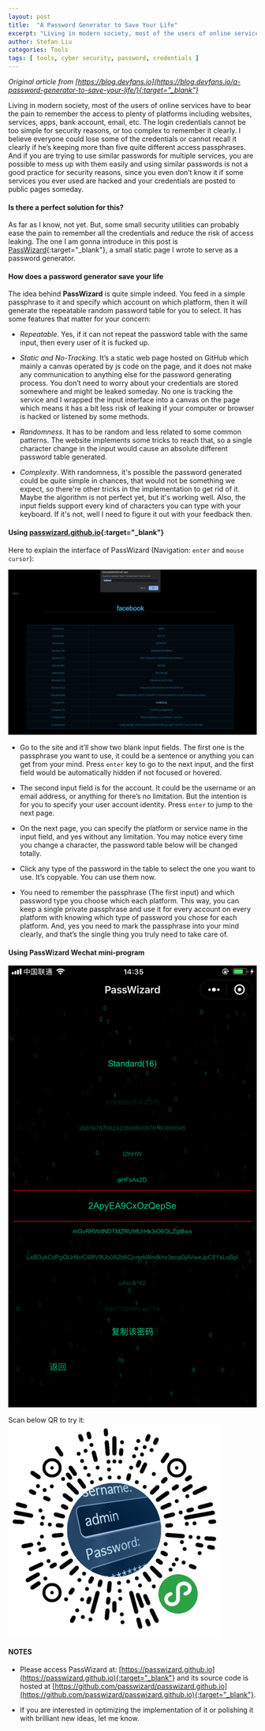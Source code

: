 ```yaml
---
layout: post
title:  "A Password Generator to Save Your Life"
excerpt: "Living in modern society, most of the users of online services have to bear the pain to remember the access to plenty of platforms including websites, services, apps, bank account, email, etc. The login credentials cannot be too simple for security reasons, or too complex to remember it clearly. I believe everyone could lose some of the credentials or cannot recall it clearly."
author: Stefan Liu
categories: Tools
tags: [ tools, cyber security, password, credentials ]
---
```


*Original article from [https://blog.devfans.io](https://blog.devfans.io/a-password-generator-to-save-your-life/){:target="_blank"}*

Living in modern society, most of the users of online services have to bear the pain to remember the access to plenty of platforms including websites, services, apps, bank account, email, etc. The login credentials cannot be too simple for security reasons, or too complex to remember it clearly. I believe everyone could lose some of the credentials or cannot recall it clearly if he’s keeping more than five quite different access passphrases. And if you are trying to use similar passwords for multiple services, you are possible to mess up with them easily and using similar passwords is not a good practice for security reasons, since you even don’t know it if some services you ever used are hacked and your credentials are posted to public pages someday.

#### Is there a perfect solution for this?

As far as I know, not yet. But, some small security utilities can probably ease the pain to remember all the credentials and reduce the risk of access leaking. The one I am gonna introduce in this post is [PassWizard](https://passwizard.github.io){:target="_blank"}, a small static page I wrote to serve as a password generator.

#### How does a password generator save your life

The idea behind **PassWizard** is quite simple indeed. You feed in a simple passphrase to it and specify which account on which platform, then it will generate the repeatable random password table for you to select. It has some features that matter for your concern:

+ *Repeatable*. Yes, if it can not repeat the password table with the same input, then every user of it is fucked up.

+ *Static and No-Tracking*. It’s a static web page hosted on GitHub which mainly a canvas operated by js code on the page, and it does not make any communication to anything else for the password generating process. You don’t need to worry about your credentials are stored somewhere and might be leaked someday. No one is tracking the service and I wrapped the input interface into a canvas on the page which means it has a bit less risk of leaking if your computer or browser is hacked or listened by some methods.

+ *Randomness*. It has to be random and less related to some common patterns. The website implements some tricks to reach that, so a single character change in the input would cause an absolute different password table generated.

+ *Complexity*. With randomness, it's possible the password generated could be quite simple in chances, that would not be something we expect, so there're other tricks in the implementation to get rid of it. Maybe the algorithm is not perfect yet, but it's working well. Also, the input fields support every kind of characters you can type with your keyboard. If it's not, well I need to figure it out with your feedback then.

#### Using [passwizard.github.io](https://passwizard.github.io){:target="_blank"}

Here to explain the interface of PassWizard (Navigation: `enter` and `mouse cursor`):

![Passwizard](/assets/posts/password-generator/a-password-generator-to-save-your-life-0.png)

+ Go to the site and it’ll show two blank input fields. The first one is the passphrase you want to use, it could be a sentence or anything you can get from your mind. Press `enter` key to go to the next input, and the first field would be automatically hidden if not focused or hovered.

+ The second input field is for the account. It could be the username or an email address, or anything for there’s no limitation. But the intention is for you to specify your user account identity. Press `enter` to jump to the next page.

+ On the next page, you can specify the platform or service name in the input field, and yes without any limitation. You may notice every time you change a character, the password table below will be changed totally.

+ Click any type of the password in the table to select the one you want to use. It’s copyable. You can use them now.

+ You need to remember the passphrase (The first input) and which password type you choose which each platform. This way, you can keep a single private passphrase and use it for every account on every platform with knowing which type of password you chose for each platform. And, yes you need to mark the passphrase into your mind clearly, and that’s the single thing you truly need to take care of.

#### Using PassWizard Wechat mini-program

![PasswizardMiniProgram](/assets/posts/password-generator/wechat.mini.png)

Scan below QR to try it:
![PasswizardQR](/assets/posts/password-generator/passwizard.qr.png)


#### NOTES

+ Please access PassWizard at: [https://passwizard.github.io](https://passwizard.github.io){:target="_blank"} and its source code is hosted at [https://github.com/passwizard/passwizard.github.io](https://github.com/passwizard/passwizard.github.io){:target="_blank"}.

+ If you are interested in optimizing the implementation of it or polishing it with brilliant new ideas, let me know.
